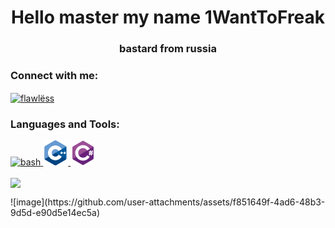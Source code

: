 <h1 align="center">Hello master my name 1WantToFreak</h1>
<h3 align="center">bastard from russia</h3>

<h3 align="left">Connect with me:</h3>
<p align="left">
<a href="https://dev.to/flawlëss" target="blank"><img align="center" src="https://raw.githubusercontent.com/rahuldkjain/github-profile-readme-generator/master/src/images/icons/Social/devto.svg" alt="flawlëss" height="30" width="40" /></a>
</p>

<h3 align="left">Languages and Tools:</h3>
<p align="left"> <a href="https://www.gnu.org/software/bash/" target="_blank" rel="noreferrer"> <img src="https://www.vectorlogo.zone/logos/gnu_bash/gnu_bash-icon.svg" alt="bash" width="40" height="40"/> </a> <a href="https://www.w3schools.com/cpp/" target="_blank" rel="noreferrer"> <img src="https://raw.githubusercontent.com/devicons/devicon/master/icons/cplusplus/cplusplus-original.svg" alt="cplusplus" width="40" height="40"/> </a> <a href="https://www.w3schools.com/cs/" target="_blank" rel="noreferrer"> <img src="https://raw.githubusercontent.com/devicons/devicon/master/icons/csharp/csharp-original.svg" alt="csharp" width="40" height="40"/> </a> </p>

<p><img align="center" src="https://images-ext-1.discordapp.net/external/nfCdQyw2sxNwJKrUoqIf1g8ajN-Fcbj6ii4l3gtxblw/%3Fcid%3D73b8f7b12bpz7md8wekn5bn6xst0q8zs3vneb5hul38rkf9z%26ep%3Dv1_gifs_gifId%26rid%3Dgiphy.mp4%26ct%3Dg/https/media1.giphy.com/media/jNeMRwuJDMoOfnp1LB/giphy.mp4" /></p>
![image](https://github.com/user-attachments/assets/f851649f-4ad6-48b3-9d5d-e90d5e14ec5a)
